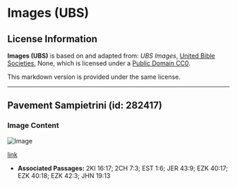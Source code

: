 # Images (UBS)

## License Information

**Images (UBS)** is based on and adapted from: _UBS Images_, [United Bible Societies](https://unitedbiblesocieties.org/), None, which is licensed under a [Public Domain CC0](https://creativecommons.org/public-domain/cc0/).

This markdown version is provided under the same license.



--------------------------------

## Pavement Sampietrini (id: 282417)

### Image Content

![Image](https://cdn.aquifer.bible/aquifer-content/resources/Media/WEB-0784_pavement_sampietrini.jpg)

[link](https://cdn.aquifer.bible/aquifer-content/resources/Media/WEB-0784_pavement_sampietrini.jpg)

* **Associated Passages:** 2KI 16:17; 2CH 7:3; EST 1:6; JER 43:9; EZK 40:17; EZK 40:18; EZK 42:3; JHN 19:13

